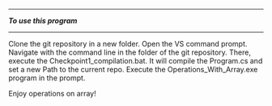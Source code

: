 ****************************
*****To use this program*****
****************************

Clone the git repository in a new folder.
Open the VS command prompt.
Navigate with the command line in the folder of the git repository.
There, execute the Checkpoint1_compilation.bat.
It will compile the Program.cs and set a new Path to the current repo.
Execute the Operations_With_Array.exe program in the prompt.

Enjoy operations on array!